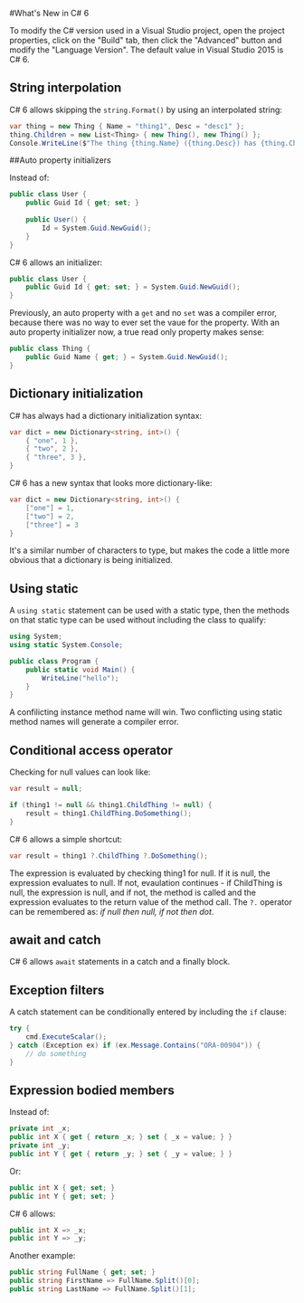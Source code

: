 #What's New in C# 6

To modify the C# version used
in a Visual Studio project,
open the project properties,
click on the "Build" tab, then
click the "Advanced" button and
modify the "Language Version".
The default value in Visual
Studio 2015 is C# 6.


## String interpolation

C# 6 allows skipping the `string.Format()`
by using an interpolated string:

```csharp
var thing = new Thing { Name = "thing1", Desc = "desc1" };
thing.Children = new List<Thing> { new Thing(), new Thing() };
Console.WriteLine($"The thing {thing.Name} ({thing.Desc}) has {thing.Children.Count} children.");
```


##Auto property initializers

Instead of:

```csharp
public class User {
	public Guid Id { get; set; }
	
	public User() {
		Id = System.Guid.NewGuid();
	}
}
```

C# 6 allows an initializer:

```csharp
public class User {
	public Guid Id { get; set; } = System.Guid.NewGuid();
}
```

Previously, an auto property with a
`get` and no `set` was a compiler
error, because there was no way to 
ever set the vaue for the property.
With an auto property initializer now,
a true read only property makes sense:

```csharp
public class Thing {
	public Guid Name { get; } = System.Guid.NewGuid();
}
```


## Dictionary initialization

C# has always had a dictionary initialization
syntax:

```csharp
var dict = new Dictionary<string, int>() {
	{ "one", 1 },
	{ "two", 2 },
	{ "three", 3 },
}
```

C# 6 has a new syntax that looks more
dictionary-like:

```csharp
var dict = new Dictionary<string, int>() {
	["one"] = 1,
	["two"] = 2,
	["three"] = 3
}
```

It's a similar number of characters
to type, but makes the code a little
more obvious that a dictionary is
being initialized.


## Using static

A `using static` statement can be used with a
static type, then the methods on that 
static type can be used without including
the class to qualify:

```csharp
using System;
using static System.Console;

public class Program {
	public static void Main() {
		WriteLine("hello");	
	}	
}
```

A confilicting instance method name will
win.  Two conflicting using static method
names will generate a compiler error.


## Conditional access operator

Checking for null values can look like:

```csharp
var result = null;

if (thing1 != null && thing1.ChildThing != null) {
	result = thing1.ChildThing.DoSomething();	
}
```

C# 6 allows a simple shortcut:

```csharp
var result = thing1 ?.ChildThing ?.DoSomething();
```

The expression is evaluated by checking thing1
for null.  If it is null, the expression evaluates
to null.  If not, evaulation continues - if ChildThing
is null, the expression is null, and if not, the
method is called and the expression evaluates to
the return value of the method call.  The `?.` 
operator can be remembered as: *if null then null,
if not then dot*.


## await and catch

C# 6 allows `await` statements in a catch and a
finally block.


## Exception filters

A catch statement can be conditionally entered
by including the `if` clause:

```csharp
try {
	cmd.ExecuteScalar();
} catch (Exception ex) if (ex.Message.Contains("ORA-00904")) {
	// do something	
}

```


## Expression bodied members

Instead of:

```csharp
private int _x;
public int X { get { return _x; } set { _x = value; } }
private int _y;
public int Y { get { return _y; } set { _y = value; } }
```

Or:

```csharp
public int X { get; set; }
public int Y { get; set; }
```

C# 6 allows:

```csharp
public int X => _x;
public int Y => _y;
```

Another example:

```csharp
public string FullName { get; set; }
public string FirstName => FullName.Split()[0];
public string LastName => FullName.Split()[1];
```